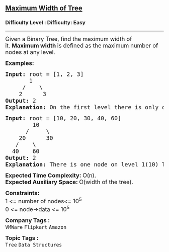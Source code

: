 <h2><a href="https://www.geeksforgeeks.org/problems/maximum-width-of-tree/1?page=3&category=Tree&sortBy=submissions">Maximum Width of Tree</a></h2><h3>Difficulty Level : Difficulty: Easy</h3><hr><div class="problems_problem_content__Xm_eO"><p><span style="font-size: 18px;">Given a Binary Tree, find the maximum width of it.&nbsp;<strong>Maximum width </strong>is defined as the maximum number of nodes at any level.<br></span></p>
<p><span style="font-size: 18px;"><strong>Examples:</strong></span></p>
<pre><span style="font-size: 18px;"><strong>Input:</strong> root = [1, 2, 3]
<strong>&nbsp;&nbsp;&nbsp;</strong>&nbsp;&nbsp;&nbsp;&nbsp;1
 &nbsp;&nbsp;&nbsp; /&nbsp;&nbsp;&nbsp;&nbsp;\
 &nbsp; &nbsp;2&nbsp; &nbsp; &nbsp;&nbsp;3
<strong>Output: </strong>2
<strong>Explanation: </strong>On the first level there is only one node 1. On the second level there are two nodes 2, 3 clearly it is the maximum number of nodes at any level</span>
</pre>
<pre><span style="font-size: 18px;"><strong>Input:</strong> root = [10, 20, 30, 40, 60]
&nbsp;&nbsp;&nbsp;&nbsp;&nbsp;&nbsp;&nbsp; 10
 &nbsp;&nbsp;&nbsp;&nbsp; /&nbsp;&nbsp;&nbsp;&nbsp; \
&nbsp;&nbsp;&nbsp;&nbsp;20&nbsp;&nbsp;&nbsp;&nbsp;&nbsp; 30
 &nbsp; /&nbsp;&nbsp;&nbsp;&nbsp;\
 &nbsp;40&nbsp;&nbsp;&nbsp; 60
<strong>Output: </strong>2<br></span><span style="font-size: 18px;"><strong>Explanation: </strong>There is one node on level 1(10) There is two node on level 2(20, 30) There is two node on level 3(40, 60) Hence the answer is 2</span>
</pre>
<p><span style="font-size: 18px;"><strong>Expected Time Complexity:&nbsp;</strong>O(n).<br><strong>Expected Auxiliary Space:&nbsp;</strong>O(width of the tree).</span></p>
<p><span style="font-size: 18px;"><strong>Constraints:</strong><br>1 &lt;= number of nodes&lt;= 10<sup>5</sup><br>0 &lt;= node-&gt;data &lt;= 10<sup>5</sup></span></p></div><p><span style=font-size:18px><strong>Company Tags : </strong><br><code>VMWare</code>&nbsp;<code>Flipkart</code>&nbsp;<code>Amazon</code>&nbsp;<br><p><span style=font-size:18px><strong>Topic Tags : </strong><br><code>Tree</code>&nbsp;<code>Data Structures</code>&nbsp;